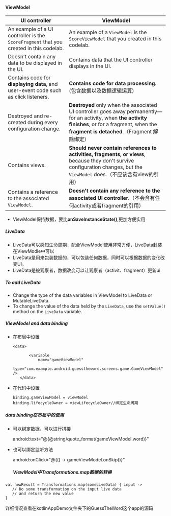 #### ViewModel

| **UI controller**                                            | **ViewModel**                                                |
| ------------------------------------------------------------ | ------------------------------------------------------------ |
| An example of a UI controller is the `ScoreFragment` that you created in this codelab. | An example of a `ViewModel` is the `ScoreViewModel` that you created in this codelab. |
| Doesn't contain any data to be displayed in the UI.          | Contains data that the UI controller displays in the UI.     |
| Contains code for **displaying data**, and user-event code such as click listeners. | **Contains code for data processing.**(包含数据以及数据逻辑运算) |
| Destroyed and re-created during every configuration change.  | **Destroyed** only when the associated UI controller goes away permanently—for an activity, when **the activity finishes**, or for a fragment, when the **fragment is detached**.（Fragment 解除绑定） |
| Contains views.                                              | **Should never contain references to activities, fragments, or views**, because they don't survive configuration changes, but the `ViewModel` does.（不应该含有view的引用） |
| Contains a reference to the associated `ViewModel`.          | **Doesn't contain any reference to the associated UI controller.**（不会含有任何activity或者fragment的引用） |

* ViewModel保持数据，要比**onSaveInstanceState()**,更加方便实用

##### LiveData

* LiveData可以感知生命周期，配合ViewModel使用非常方便，LiveData封装在ViewModle中可以
* LiveData是用来包装数据的，可以包装任何数据，同时可以根据数据的变化改变UI。
* LiveData是被观察者，数据改变可以让观察者（activit、fragment）更新ui

##### To add LiveData

* Change the type of the data variables in ViewModel to LiveData or MutableLiveData.
* To change the value of the data held by the `LiveData`, use the `setValue()` method on the `LiveData` variable.

##### ViewModel and data binding

* 在布局中设置

  ```
  <data>
  
         <variable
             name="gameViewModel"
             type="com.example.android.guesstheword.screens.game.GameViewModel" />
     </data>
  ```



* 在代码中设置

  ```
  binding.gameViewModel = viewModel
  binding.lifecycleOwner = viewLifecycleOwner//绑定生命周期
  ```

##### data binding在布局中的使用

* 可以绑定数据，可以进行拼接

   android:text="@{@string/quote_format(gameViewModel.word)}"

* 也可以绑定监听方法

   android:onClick="@{() -> gameViewModel.onSkip()}"

  ##### ViewModel中Transformations.map数据的转换

```
val newResult = Transformations.map(someLiveData) { input ->
   // Do some transformation on the input live data
   // and return the new value
}
```

详细情况查看在kotlinAppDemo文件夹下的GuessTheWord这个app的源码
